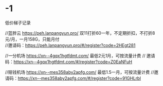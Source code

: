 # -1
低价梯子记录

//蓝胖云 https://peh.lanpangyun.pro/    双11打折60一年，不定期折扣，不打折8元/月，一月158G，只能月付  
//邀请码：https://peh.lanpangyun.pro/#/register?code=2HEgt281

//一分机场 https://xn--4gqx1hgtfdmt.com/  最低2元1月，可按流量计费
//  邀请码：https://xn--4gqx1hgtfdmt.com/#/register?code=Z0EaNFuH

//赔钱机场  https://xn--mes358aby2apfg.com/ 最低1.5一月，可按流量计费
//邀请码：https://xn--mes358aby2apfg.com/#/register?code=91GHLrbl
